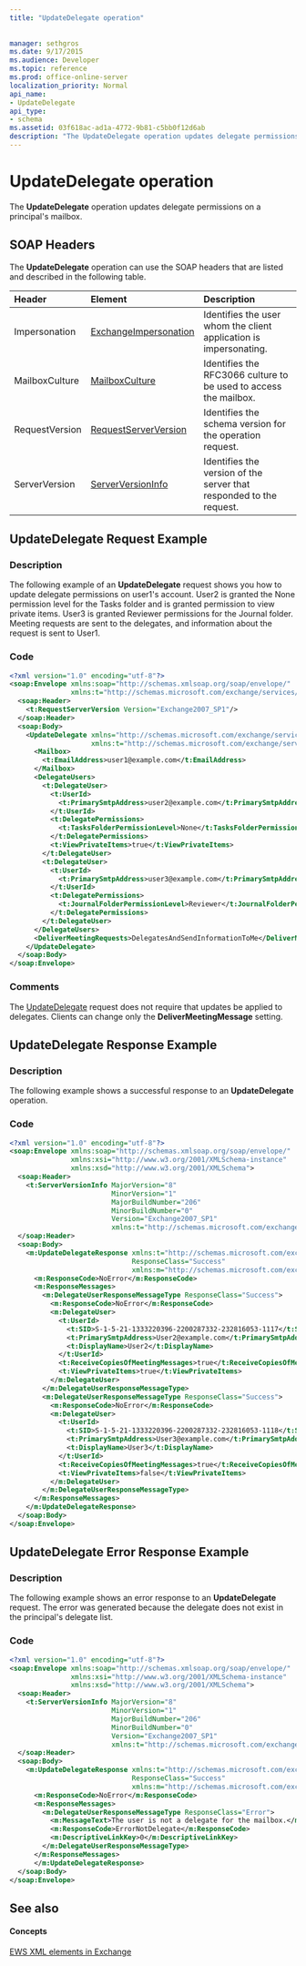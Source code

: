 ```yaml
---
title: "UpdateDelegate operation"
 
 
manager: sethgros
ms.date: 9/17/2015
ms.audience: Developer
ms.topic: reference
ms.prod: office-online-server
localization_priority: Normal
api_name:
- UpdateDelegate
api_type:
- schema
ms.assetid: 03f618ac-ad1a-4772-9b81-c5bb0f12d6ab
description: "The UpdateDelegate operation updates delegate permissions on a principal's mailbox."
---
```


# UpdateDelegate operation

The **UpdateDelegate** operation updates delegate permissions on a principal's mailbox. 
  
## SOAP Headers

The **UpdateDelegate** operation can use the SOAP headers that are listed and described in the following table. 
  
|**Header**|**Element**|**Description**|
|:-----|:-----|:-----|
|Impersonation  <br/> |[ExchangeImpersonation](exchangeimpersonation.md) <br/> |Identifies the user whom the client application is impersonating.  <br/> |
|MailboxCulture  <br/> |[MailboxCulture](mailboxculture.md) <br/> |Identifies the RFC3066 culture to be used to access the mailbox.  <br/> |
|RequestVersion  <br/> |[RequestServerVersion](requestserverversion.md) <br/> |Identifies the schema version for the operation request.  <br/> |
|ServerVersion  <br/> |[ServerVersionInfo](serverversioninfo.md) <br/> |Identifies the version of the server that responded to the request.  <br/> |
   
## UpdateDelegate Request Example

### Description

The following example of an **UpdateDelegate** request shows you how to update delegate permissions on user1's account. User2 is granted the None permission level for the Tasks folder and is granted permission to view private items. User3 is granted Reviewer permissions for the Journal folder. Meeting requests are sent to the delegates, and information about the request is sent to User1. 
  
### Code

```XML
<?xml version="1.0" encoding="utf-8"?>
<soap:Envelope xmlns:soap="http://schemas.xmlsoap.org/soap/envelope/"
               xmlns:t="http://schemas.microsoft.com/exchange/services/2006/types">
  <soap:Header>
    <t:RequestServerVersion Version="Exchange2007_SP1"/>
  </soap:Header>
  <soap:Body>
    <UpdateDelegate xmlns="http://schemas.microsoft.com/exchange/services/2006/messages"
                    xmlns:t="http://schemas.microsoft.com/exchange/services/2006/types">
      <Mailbox>
        <t:EmailAddress>user1@example.com</t:EmailAddress>
      </Mailbox>
      <DelegateUsers>
        <t:DelegateUser>
          <t:UserId>
            <t:PrimarySmtpAddress>user2@example.com</t:PrimarySmtpAddress>
          </t:UserId>
          <t:DelegatePermissions>
            <t:TasksFolderPermissionLevel>None</t:TasksFolderPermissionLevel>
          </t:DelegatePermissions>
          <t:ViewPrivateItems>true</t:ViewPrivateItems>
        </t:DelegateUser>
        <t:DelegateUser>
          <t:UserId>
            <t:PrimarySmtpAddress>user3@example.com</t:PrimarySmtpAddress>
          </t:UserId>
          <t:DelegatePermissions>
            <t:JournalFolderPermissionLevel>Reviewer</t:JournalFolderPermissionLevel>
          </t:DelegatePermissions>
        </t:DelegateUser>
      </DelegateUsers>
      <DeliverMeetingRequests>DelegatesAndSendInformationToMe</DeliverMeetingRequests>
    </UpdateDelegate>
  </soap:Body>
</soap:Envelope>
```

### Comments

The [UpdateDelegate](updatedelegate.md) request does not require that updates be applied to delegates. Clients can change only the **DeliverMeetingMessage** setting. 
  
## UpdateDelegate Response Example

### Description

The following example shows a successful response to an **UpdateDelegate** operation. 
  
### Code

```XML
<?xml version="1.0" encoding="utf-8"?>
<soap:Envelope xmlns:soap="http://schemas.xmlsoap.org/soap/envelope/"
               xmlns:xsi="http://www.w3.org/2001/XMLSchema-instance"
               xmlns:xsd="http://www.w3.org/2001/XMLSchema">
  <soap:Header>
    <t:ServerVersionInfo MajorVersion="8"
                         MinorVersion="1"
                         MajorBuildNumber="206"
                         MinorBuildNumber="0"
                         Version="Exchange2007_SP1"
                         xmlns:t="http://schemas.microsoft.com/exchange/services/2006/types" />
  </soap:Header>
  <soap:Body>
    <m:UpdateDelegateResponse xmlns:t="http://schemas.microsoft.com/exchange/services/2006/types"
                              ResponseClass="Success"
                              xmlns:m="http://schemas.microsoft.com/exchange/services/2006/messages">
      <m:ResponseCode>NoError</m:ResponseCode>
      <m:ResponseMessages>
        <m:DelegateUserResponseMessageType ResponseClass="Success">
          <m:ResponseCode>NoError</m:ResponseCode>
          <m:DelegateUser>
            <t:UserId>
              <t:SID>S-1-5-21-1333220396-2200287332-232816053-1117</t:SID>
              <t:PrimarySmtpAddress>User2@example.com</t:PrimarySmtpAddress>
              <t:DisplayName>User2</t:DisplayName>
            </t:UserId>
            <t:ReceiveCopiesOfMeetingMessages>true</t:ReceiveCopiesOfMeetingMessages>
            <t:ViewPrivateItems>true</t:ViewPrivateItems>
          </m:DelegateUser>
        </m:DelegateUserResponseMessageType>
        <m:DelegateUserResponseMessageType ResponseClass="Success">
          <m:ResponseCode>NoError</m:ResponseCode>
          <m:DelegateUser>
            <t:UserId>
              <t:SID>S-1-5-21-1333220396-2200287332-232816053-1118</t:SID>
              <t:PrimarySmtpAddress>User3@example.com</t:PrimarySmtpAddress>
              <t:DisplayName>User3</t:DisplayName>
            </t:UserId>
            <t:ReceiveCopiesOfMeetingMessages>true</t:ReceiveCopiesOfMeetingMessages>
            <t:ViewPrivateItems>false</t:ViewPrivateItems>
          </m:DelegateUser>
        </m:DelegateUserResponseMessageType>
      </m:ResponseMessages>
    </m:UpdateDelegateResponse>
  </soap:Body>
</soap:Envelope>
```

## UpdateDelegate Error Response Example

### Description

The following example shows an error response to an **UpdateDelegate** request. The error was generated because the delegate does not exist in the principal's delegate list. 
  
### Code

```XML
<?xml version="1.0" encoding="utf-8"?>
<soap:Envelope xmlns:soap="http://schemas.xmlsoap.org/soap/envelope/" 
               xmlns:xsi="http://www.w3.org/2001/XMLSchema-instance" 
               xmlns:xsd="http://www.w3.org/2001/XMLSchema">
  <soap:Header>
    <t:ServerVersionInfo MajorVersion="8" 
                         MinorVersion="1" 
                         MajorBuildNumber="206" 
                         MinorBuildNumber="0" 
                         Version="Exchange2007_SP1" 
                         xmlns:t="http://schemas.microsoft.com/exchange/services/2006/types" />
  </soap:Header>
  <soap:Body>
    <m:UpdateDelegateResponse xmlns:t="http://schemas.microsoft.com/exchange/services/2006/types" 
                              ResponseClass="Success" 
                              xmlns:m="http://schemas.microsoft.com/exchange/services/2006/messages">
      <m:ResponseCode>NoError</m:ResponseCode>
      <m:ResponseMessages>
        <m:DelegateUserResponseMessageType ResponseClass="Error">
          <m:MessageText>The user is not a delegate for the mailbox.</m:MessageText>
          <m:ResponseCode>ErrorNotDelegate</m:ResponseCode>
          <m:DescriptiveLinkKey>0</m:DescriptiveLinkKey>
        </m:DelegateUserResponseMessageType>
      </m:ResponseMessages>
      </m:UpdateDelegateResponse>
  </soap:Body>
</soap:Envelope>
```

## See also

#### Concepts

[EWS XML elements in Exchange](ews-xml-elements-in-exchange.md)

